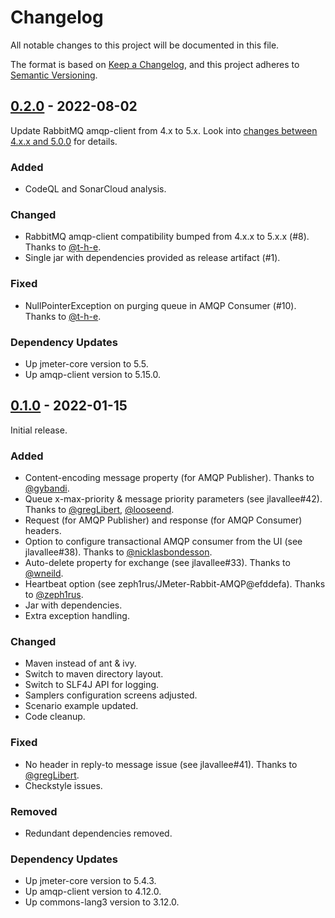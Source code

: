 # Changelog

All notable changes to this project will be documented in this file.

The format is based on [Keep a Changelog](https://keepachangelog.com/en/1.0.0/),
and this project adheres to [Semantic Versioning](https://semver.org/spec/v2.0.0.html).

## [0.2.0] - 2022-08-02

Update RabbitMQ amqp-client from 4.x to 5.x.
Look into [changes between 4.x.x and 5.0.0](https://github.com/rabbitmq/rabbitmq-java-client/releases/tag/v5.0.0) for details.

### Added

* CodeQL and SonarCloud analysis.

### Changed

* RabbitMQ amqp-client compatibility bumped from 4.x.x to 5.x.x (#8). Thanks to [@t-h-e](https://github.com/t-h-e).
* Single jar with dependencies provided as release artifact (#1).

### Fixed

* NullPointerException on purging queue in AMQP Consumer (#10). Thanks to [@t-h-e](https://github.com/t-h-e).

### Dependency Updates

* Up jmeter-core version to 5.5.
* Up amqp-client version to 5.15.0.

## [0.1.0] - 2022-01-15

Initial release.

### Added

* Content-encoding message property (for AMQP Publisher). Thanks to [@gybandi](https://github.com/gybandi).
* Queue x-max-priority & message priority parameters (see jlavallee#42). Thanks to [@gregLibert](https://github.com/gregLibert), [@looseend](https://github.com/looseend).
* Request (for AMQP Publisher) and response (for AMQP Consumer) headers.
* Option to configure transactional AMQP consumer from the UI (see jlavallee#38). Thanks to [@nicklasbondesson](https://github.com/nicklasbondesson).
* Auto-delete property for exchange (see jlavallee#33). Thanks to [@wneild](https://github.com/wneild).
* Heartbeat option (see zeph1rus/JMeter-Rabbit-AMQP@efddefa). Thanks to [@zeph1rus](https://github.com/zeph1rus).
* Jar with dependencies.
* Extra exception handling.

### Changed

* Maven instead of ant & ivy.
* Switch to maven directory layout.
* Switch to SLF4J API for logging.
* Samplers configuration screens adjusted.
* Scenario example updated.
* Code cleanup.

### Fixed

* No header in reply-to message issue (see jlavallee#41). Thanks to [@gregLibert](https://github.com/gregLibert).
* Checkstyle issues.

### Removed

* Redundant dependencies removed.

### Dependency Updates

* Up jmeter-core version to 5.4.3.
* Up amqp-client version to 4.12.0.
* Up commons-lang3 version to 3.12.0.

[0.2.0]: https://github.com/aliesbelik/jmeter-amqp-plugin/compare/v0.1.0...HEAD
[0.1.0]: https://github.com/aliesbelik/jmeter-amqp-plugin/releases/tag/v0.1.0
